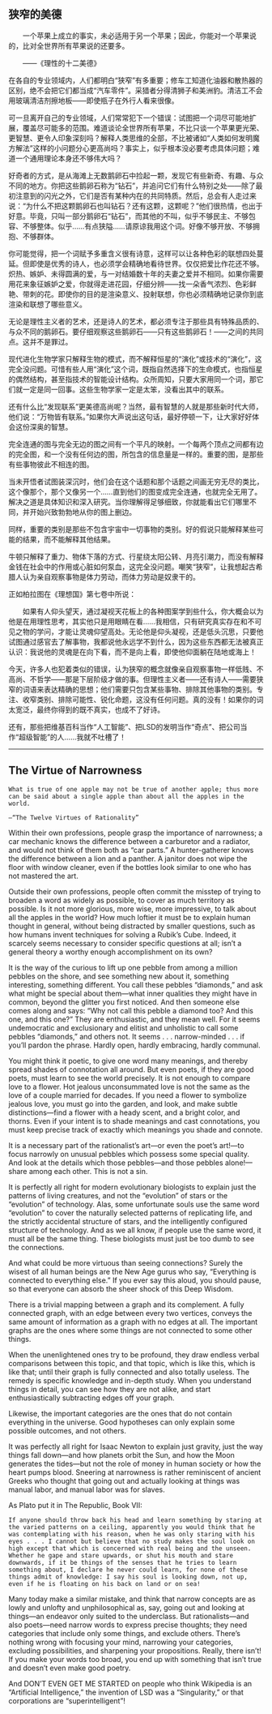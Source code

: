 ## 狭窄的美德

　　一个苹果上成立的事实，未必适用于另一个苹果；因此，你能对一个苹果说的，比对全世界所有苹果说的还要多。

　　——《理性的十二美德》

在各自的专业领域内，人们都明白“狭窄”有多重要；修车工知道化油器和散热器的区别，绝不会把它们都当成“汽车零件”。采猎者分得清狮子和美洲豹。清洁工不会用玻璃清洁剂擦地板——即使瓶子在外行人看来很像。

可一旦离开自己的专业领域，人们常常犯下一个错误：试图把一个词尽可能地扩展，覆盖尽可能多的范围。难道谈论全世界所有苹果，不比只谈一个苹果更光荣、更智慧、更令人印象深刻吗？解释人类思维的全部，不比被诸如“人类如何发明魔方解法”这样的小问题分心更高尚吗？事实上，似乎根本没必要考虑具体问题；难道一个通用理论本身还不够伟大吗？

好奇者的方式，是从海滩上无数鹅卵石中捡起一颗，发现它有些新奇、有趣、与众不同的地方。你把这些鹅卵石称为“钻石”，并追问它们有什么特别之处——除了最初注意到的闪光之外，它们是否有某种内在的共同特质。然后，总会有人走过来说：“为什么不把这颗鹅卵石也叫钻石？还有这颗，这颗呢？”他们很热情，也出于好意。毕竟，只叫一部分鹅卵石“钻石”，而其他的不叫，似乎不够民主、不够包容、不够整体。似乎……有点狭隘……请原谅我用这个词。好像不够开放、不够拥抱、不够群体。

你可能觉得，把一个词赋予多重含义很有诗意，这样可以让各种色彩的联想四处蔓延。但即使是优秀的诗人，也必须学会精确地看待世界。仅仅把爱比作花还不够。炽热、嫉妒、未得圆满的爱，与一对结婚数十年的夫妻之爱并不相同。如果你需要用花来象征嫉妒之爱，你就得走进花园，仔细分辨——找一朵香气浓烈、色彩鲜艳、带刺的花。即使你的目的是渲染意义、投射联想，你也必须精确地记录你到底渲染和联想了哪些意义。

无论是理性主义者的艺术，还是诗人的艺术，都必须专注于那些具有特殊品质的、与众不同的鹅卵石。要仔细观察这些鹅卵石——只有这些鹅卵石！——之间的共同点。这并不是罪过。

现代进化生物学家只解释生物的模式，而不解释恒星的“演化”或技术的“演化”，这完全没问题。可惜有些人用“演化”这个词，既指自然选择下的生命模式，也指恒星的偶然结构，甚至指技术的智能设计结构。众所周知，只要大家用同一个词，那它们就一定是同一回事。这些生物学家一定是太笨，没看出其中的联系。

还有什么比“发现联系”更美德高尚呢？当然，最有智慧的人就是那些新时代大师，他们说：“万物皆有联系。”如果你大声说出这句话，最好停顿一下，让大家好好体会这份深奥的智慧。

完全连通的图与完全无边的图之间有一个平凡的映射。一个每两个顶点之间都有边的完全图，和一个没有任何边的图，所包含的信息量是一样的。重要的图，是那些有些事物彼此不相连的图。

当未开悟者试图装深沉时，他们会在这个话题和那个话题之间画无穷无尽的类比，这个像那个，那个又像另一个……直到他们的图变成完全连通，也就完全无用了。解决之道是具体知识和深入研究。当你理解得足够细致，你就能看出它们哪里不同，并开始兴致勃勃地从你的图上删边。

同样，重要的类别是那些不包含宇宙中一切事物的类别。好的假说只能解释某些可能的结果，而不能解释其他结果。

牛顿只解释了重力、物体下落的方式、行星绕太阳公转、月亮引潮力，而没有解释金钱在社会中的作用或心脏如何泵血，这完全没问题。嘲笑“狭窄”，让我想起古希腊人认为亲自观察事物是体力劳动，而体力劳动是奴隶干的。

正如柏拉图在《理想国》第七卷中所说：

　　如果有人仰头望天，通过凝视天花板上的各种图案学到些什么，你大概会以为他是在用理性思考，其实他只是用眼睛在看……我相信，只有研究真实存在和不可见之物的学问，才能让灵魂仰望高处。无论他是仰头凝视，还是低头沉思，只要他试图通过感官去了解事物，我都说他永远学不到什么，因为这些东西都无法被真正认识：我说他的灵魂是在向下看，而不是向上看，即使他仰面躺在陆地或海上！

今天，许多人也犯着类似的错误，认为狭窄的概念就像亲自观察事物一样低贱、不高尚、不哲学——那是下层阶级才做的事。但理性主义者——还有诗人——需要狭窄的词语来表达精确的思想；他们需要只包含某些事物、排除其他事物的类别。专注、收窄类别、排除可能性、锐化命题，这没有任何问题。真的没有！如果你的词太宽泛，最终你得到的既不真实，也成不了好诗。

还有，那些把维基百科当作“人工智能”、把LSD的发明当作“奇点”、把公司当作“超级智能”的人……我就不吐槽了！

---

## The Virtue of Narrowness

	What is true of one apple may not be true of another apple; thus more can be said about a single apple than about all the apples in the world.

	—“The Twelve Virtues of Rationality”

Within their own professions, people grasp the importance of narrowness; a car mechanic knows the difference between a carburetor and a radiator, and would not think of them both as “car parts.” A hunter-gatherer knows the difference between a lion and a panther. A janitor does not wipe the floor with window cleaner, even if the bottles look similar to one who has not mastered the art.

Outside their own professions, people often commit the misstep of trying to broaden a word as widely as possible, to cover as much territory as possible. Is it not more glorious, more wise, more impressive, to talk about all the apples in the world? How much loftier it must be to explain human thought in general, without being distracted by smaller questions, such as how humans invent techniques for solving a Rubik’s Cube. Indeed, it scarcely seems necessary to consider specific questions at all; isn’t a general theory a worthy enough accomplishment on its own?

It is the way of the curious to lift up one pebble from among a million pebbles on the shore, and see something new about it, something interesting, something different. You call these pebbles “diamonds,” and ask what might be special about them—what inner qualities they might have in common, beyond the glitter you first noticed. And then someone else comes along and says: “Why not call this pebble a diamond too? And this one, and this one?” They are enthusiastic, and they mean well. For it seems undemocratic and exclusionary and elitist and unholistic to call some pebbles “diamonds,” and others not. It seems . . . narrow-minded . . . if you’ll pardon the phrase. Hardly open, hardly embracing, hardly communal.

You might think it poetic, to give one word many meanings, and thereby spread shades of connotation all around. But even poets, if they are good poets, must learn to see the world precisely. It is not enough to compare love to a flower. Hot jealous unconsummated love is not the same as the love of a couple married for decades. If you need a flower to symbolize jealous love, you must go into the garden, and look, and make subtle distinctions—find a flower with a heady scent, and a bright color, and thorns. Even if your intent is to shade meanings and cast connotations, you must keep precise track of exactly which meanings you shade and connote.

It is a necessary part of the rationalist’s art—or even the poet’s art!—to focus narrowly on unusual pebbles which possess some special quality. And look at the details which those pebbles—and those pebbles alone!—share among each other. This is not a sin.

It is perfectly all right for modern evolutionary biologists to explain just the patterns of living creatures, and not the “evolution” of stars or the “evolution” of technology. Alas, some unfortunate souls use the same word “evolution” to cover the naturally selected patterns of replicating life, and the strictly accidental structure of stars, and the intelligently configured structure of technology. And as we all know, if people use the same word, it must all be the same thing. These biologists must just be too dumb to see the connections.

And what could be more virtuous than seeing connections? Surely the wisest of all human beings are the New Age gurus who say, “Everything is connected to everything else.” If you ever say this aloud, you should pause, so that everyone can absorb the sheer shock of this Deep Wisdom.

There is a trivial mapping between a graph and its complement. A fully connected graph, with an edge between every two vertices, conveys the same amount of information as a graph with no edges at all. The important graphs are the ones where some things are not connected to some other things.

When the unenlightened ones try to be profound, they draw endless verbal comparisons between this topic, and that topic, which is like this, which is like that; until their graph is fully connected and also totally useless. The remedy is specific knowledge and in-depth study. When you understand things in detail, you can see how they are not alike, and start enthusiastically subtracting edges off your graph.

Likewise, the important categories are the ones that do not contain everything in the universe. Good hypotheses can only explain some possible outcomes, and not others.

It was perfectly all right for Isaac Newton to explain just gravity, just the way things fall down—and how planets orbit the Sun, and how the Moon generates the tides—but not the role of money in human society or how the heart pumps blood. Sneering at narrowness is rather reminiscent of ancient Greeks who thought that going out and actually looking at things was manual labor, and manual labor was for slaves.

As Plato put it in The Republic, Book VII:

	If anyone should throw back his head and learn something by staring at the varied patterns on a ceiling, apparently you would think that he was contemplating with his reason, when he was only staring with his eyes . . . I cannot but believe that no study makes the soul look on high except that which is concerned with real being and the unseen. Whether he gape and stare upwards, or shut his mouth and stare downwards, if it be things of the senses that he tries to learn something about, I declare he never could learn, for none of these things admit of knowledge: I say his soul is looking down, not up, even if he is floating on his back on land or on sea!

Many today make a similar mistake, and think that narrow concepts are as lowly and unlofty and unphilosophical as, say, going out and looking at things—an endeavor only suited to the underclass. But rationalists—and also poets—need narrow words to express precise thoughts; they need categories that include only some things, and exclude others. There’s nothing wrong with focusing your mind, narrowing your categories, excluding possibilities, and sharpening your propositions. Really, there isn’t! If you make your words too broad, you end up with something that isn’t true and doesn’t even make good poetry.

And DON’T EVEN GET ME STARTED on people who think Wikipedia is an “Artificial Intelligence,” the invention of LSD was a “Singularity,” or that corporations are “superintelligent”!